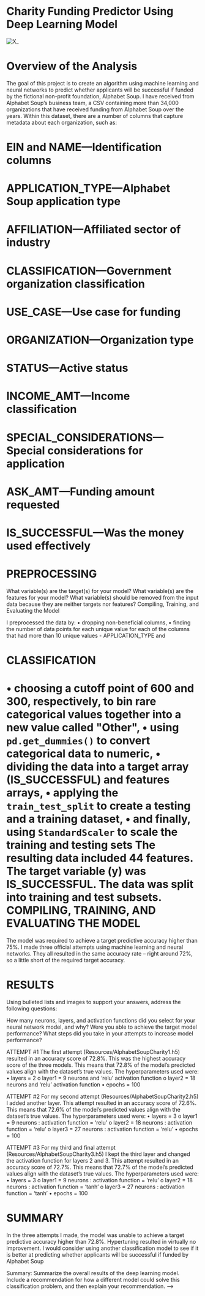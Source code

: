 Charity Funding Predictor Using Deep Learning Model
===================================================
![X_](https://user-images.githubusercontent.com/80664491/229380083-6989d0d6-4682-4d9c-8872-9bb7ed953c87.jpg)

Overview of the Analysis
========================
The goal of this project is to create an algorithm using machine learning and neural networks to predict whether applicants will be successful if funded by the fictional non-profit foundation, Alphabet Soup. I have received from Alphabet Soup’s business team, a CSV containing more than 34,000 organizations that have received funding from Alphabet Soup over the years. Within this dataset, there are a number of columns that capture metadata about each organization, such as:

EIN and NAME—Identification columns
====================================
APPLICATION_TYPE—Alphabet Soup application type
==============================================
AFFILIATION—Affiliated sector of industry
==============================================
CLASSIFICATION—Government organization classification
=====================================================
USE_CASE—Use case for funding
=============================
ORGANIZATION—Organization type
==============================
STATUS—Active status
=====================
INCOME_AMT—Income classification
================================
SPECIAL_CONSIDERATIONS—Special considerations for application
=============================================================
ASK_AMT—Funding amount requested
================================
IS_SUCCESSFUL—Was the money used effectively
============================================

PREPROCESSING
=============
What variable(s) are the target(s) for your model?
What variable(s) are the features for your model?
What variable(s) should be removed from the input data because they are neither targets nor features?
Compiling, Training, and Evaluating the Model

I preprocessed the data by:
• dropping non-beneficial columns,
• finding the number of data points for each unique value for each of the 
columns that had more than 10 unique values - APPLICATION_TYPE and 

CLASSIFICATION
==============
• choosing a cutoff point of 600 and 300, respectively, to bin rare 
categorical values together into a new value called "Other",
• using `pd.get_dummies()` to convert categorical data to numeric,
• dividing the data into a target array (IS_SUCCESSFUL) and features arrays,
• applying the `train_test_split` to create a testing and a training dataset,
• and finally, using `StandardScaler` to scale the training and testing sets
The resulting data included 44 features. The target variable (y) was
IS_SUCCESSFUL. The data was split into training and test subsets.
COMPILING, TRAINING, AND EVALUATING THE MODEL
============================================
The model was required to achieve a target predictive accuracy higher than 
75%. I made three official attempts using machine learning and neural networks. 
They all resulted in the same accuracy rate – right around 72%, so a little short of 
the required target accuracy.


RESULTS
=======

Using bulleted lists and images to support your answers, address the following questions:

How many neurons, layers, and activation functions did you select for your neural network model, and why?
Were you able to achieve the target model performance?
What steps did you take in your attempts to increase model performance?

ATTEMPT #1
The first attempt (Resources/AlphabetSoupCharity1.h5) resulted in an accuracy score of 72.8%. This was the highest accuracy score of the three models. This 
means that 72.8% of the model’s predicted values align with the dataset’s true values.
The hyperparameters used were:
• layers = 2
o layer1 = 9 neurons and ‘relu’ activation function
o layer2 = 18 neurons and ‘relu’ activation function
• epochs = 100

ATTEMPT #2
For my second attempt (Resources/AlphabetSoupCharity2.h5) I added another 
layer. This attempt resulted in an accuracy score of 72.6%. This means that 72.6%
of the model’s predicted values align with the dataset’s true values.
The hyperparameters used were:
• layers = 3
o layer1 = 9 neurons : activation function = ‘relu’
o layer2 = 18 neurons : activation function = ‘relu’
o layer3 = 27 neurons : activation function = ‘relu’
• epochs = 100

ATTEMPT #3
For my third and final attempt (Resources/AlphabetSoupCharity3.h5) I kept the 
third layer and changed the activation function for layers 2 and 3. This attempt 
resulted in an accuracy score of 72.7%. This means that 72.7% of the model’s 
predicted values align with the dataset’s true values.
The hyperparameters used were:
• layers = 3
o layer1 = 9 neurons : activation function = ‘relu’
o layer2 = 18 neurons : activation function = ‘tanh’
o layer3 = 27 neurons : activation function = ‘tanh’
• epochs = 100

SUMMARY
=========
In the three attempts I made, the model was unable to achieve a target predictive accuracy higher than 72.8%. Hypertuning resulted in virtually no 
improvement. I would consider using another classification model to see if it is better at predicting whether applicants will be successful if funded by Alphabet 
Soup

Summary: Summarize the overall results of the deep learning model. Include a recommendation for how a different model could solve this classification problem, and then explain your recommendation. -->
